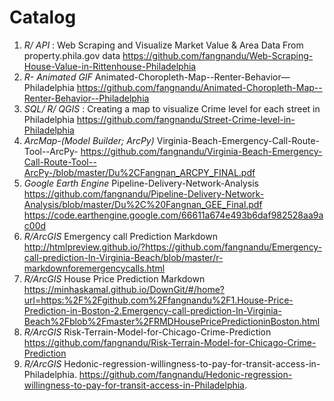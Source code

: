 # Catalog
1. *R/ API* :
Web Scraping and Visualize Market Value & Area Data From property.phila.gov data
https://github.com/fangnandu/Web-Scraping-House-Value-in-Rittenhouse-Philadelphia
2. *R- Animated GIF*
Animated-Choropleth-Map--Renter-Behavior—Philadelphia
https://github.com/fangnandu/Animated-Choropleth-Map--Renter-Behavior--Philadelphia
3. *SQL/ R/ QGIS* :
Creating a map to visualize Crime level for each street in Philadelphia
https://github.com/fangnandu/Street-Crime-level-in-Philadelphia
4. *ArcMap-(Model Builder; ArcPy)*
Virginia-Beach-Emergency-Call-Route-Tool--ArcPy-
https://github.com/fangnandu/Virginia-Beach-Emergency-Call-Route-Tool--ArcPy-/blob/master/Du%2CFangnan_ARCPY_FINAL.pdf
5. *Google Earth Engine*
Pipeline-Delivery-Network-Analysis
https://github.com/fangnandu/Pipeline-Delivery-Network-Analysis/blob/master/Du%2C%20Fangnan_GEE_Final.pdf
https://code.earthengine.google.com/66611a674e493b6daf982528aa9ac00d
6. *R/ArcGIS*
Emergency call Prediction Markdown
http://htmlpreview.github.io/?https://github.com/fangnandu/Emergency-call-prediction-In-Virginia-Beach/blob/master/r-markdownforemergencycalls.html
7. *R/ArcGIS*
House Price Prediction Markdown
https://minhaskamal.github.io/DownGit/#/home?url=https:%2F%2Fgithub.com%2Ffangnandu%2F1.House-Price-Prediction-in-Boston-2.Emergency-call-prediction-In-Virginia-Beach%2Fblob%2Fmaster%2FRMDHousePricePredictioninBoston.html
8. *R/ArcGIS*
Risk-Terrain-Model-for-Chicago-Crime-Prediction
https://github.com/fangnandu/Risk-Terrain-Model-for-Chicago-Crime-Prediction
9. *R/ArcGIS*
Hedonic-regression-willingness-to-pay-for-transit-access-in-Philadelphia.
https://github.com/fangnandu/Hedonic-regression-willingness-to-pay-for-transit-access-in-Philadelphia.
          
